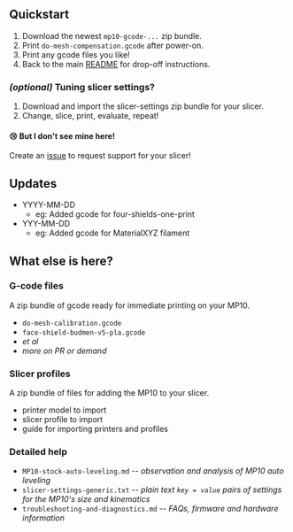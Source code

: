 ## Quickstart

1. Download the newest `mp10-gcode-...` zip bundle.
1. Print `do-mesh-compensation.gcode` after power-on.
1. Print any gcode files you like!
1. Back to the main [README](https://github.com/CRASHSpace/COVID-19-3dprints/blob/master/README.md) for drop-off instructions.

### _(optional)_ Tuning slicer settings?

1. Download and import the slicer-settings zip bundle for your slicer.
1. Change, slice, print, evaluate, repeat!

#### :cry: But I don't see mine here!

Create an [issue](https://github.com/CRASHSpace/COVID-19-3dprints/issues/new) to request support for your slicer!

## Updates

* YYYY-MM-DD
  * eg: Added gcode for four-shields-one-print
* YYY-MM-DD
  * eg: Added gcode for MaterialXYZ filament

## What else is here?

### G-code files

A zip bundle of gcode ready for immediate printing on your MP10.

  * `do-mesh-calibration.gcode`
  * `face-shield-budmen-v5-pla.gcode`
  * _et al_
  * _more on PR or demand_

### Slicer profiles

A zip bundle of files for adding the MP10 to your slicer.

  * printer model to import
  * slicer profile to import
  * guide for importing printers and profiles

### Detailed help

* `MP10-stock-auto-leveling.md` -- _observation and analysis of MP10 auto leveling_
* `slicer-settings-generic.txt` -- _plain text `key = value` pairs of settings for the MP10's size and kinematics_
* `troubleshooting-and-diagnostics.md` -- _FAQs, firmware and hardware information_
